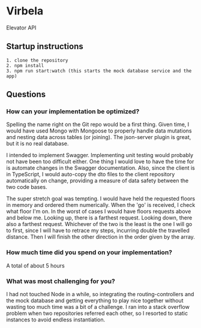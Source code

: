 # Virbela

 Elevator API

## Startup instructions

    1. clone the repository
    2. npm install
    3. npm run start:watch (this starts the mock database service and the app)

## Questions

### How can your implementation be optimized?

Spelling the name right on the Git repo would be a first thing. Given time, I would have used Mongo with Mongoose to properly handle data mutations and nesting data across tables (or joining). The json-server plugin is great, but it is no real database.

I intended to implement Swagger. Implementing unit testing would probably not have been too difficult either. One thing I would love to have the time for is automate changes in the Swagger documentation. Also, since the client is in TypeScript, I would auto-copy the dto files to the client repository automatically on change, providing a measure of data safety between the two code bases.

The super stretch goal was tempting. I would have held the requested floors in memory and ordered them numerically. When the 'go' is received, I check what floor I'm on. In the worst of cases I would have floors requests above and below me. Looking up, there is a farthest request. Looking down, there also a farthest request. Whichever of the two is the least is the one I will go to first, since I will have to retrace my steps, incurring double the travelled distance. Then I will finish the other direction in the order given by the array.


### How much time did you spend on your implementation?

A total of about 5 hours


### What was most challenging for you?

I had not touched Node in a while, so integrating the routing-controllers and the mock database and getting everything to play nice together without wasting too much time was a bit of a challenge. I ran into a stack overflow problem when two repositories referred each other, so I resorted to static instances to avoid endless instantiation.